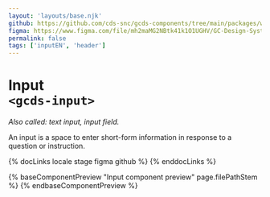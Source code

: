 ```yaml
---
layout: 'layouts/base.njk'
github: https://github.com/cds-snc/gcds-components/tree/main/packages/web/src/components/gcds-input
figma: https://www.figma.com/file/mh2maMG2NBtk41k1O1UGHV/GC-Design-System?type=design&node-id=2-598&mode=design&t=2my46MmKTAF9hApN-0
permalink: false
tags: ['inputEN', 'header']
---
```


# Input<br>`<gcds-input>`

_Also called: text input, input field._

An input is a space to enter short-form information in response to a question or instruction.

{% docLinks locale stage figma github %}
{% enddocLinks %}

{% baseComponentPreview "Input component preview" page.filePathStem %}
{% endbaseComponentPreview %}
